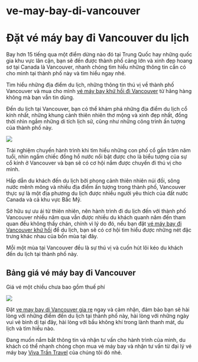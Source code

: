# ve-may-bay-di-vancouver
<h1>Đặt vé máy bay đi Vancouver du lịch</h1>

Bay hơn 15 tiếng qua một điểm dừng nào đó tại Trung Quốc hay những quốc gia khu vực lân cận, bạn sẽ đến được thành phố cảng lớn và xinh đẹp hoang sơ tại Canada là Vancouver, nhanh chóng tìm hiểu những thông tin cần có cho mình tại thành phố này và tìm hiểu ngay nhé.

Tìm hiểu những địa điểm du lịch, những thông tin thú vị về thành phố Vancouver và mua cho mình <a href = "http://vivatrantravel.vn/ve-may-bay-di-vancouver.html">vé máy bay khứ hồi đi Vancouver</a> từ hãng hàng không mà bạn vẫn tin dùng.

Đến du lịch tại Vancouver, bạn có thể khám phá những địa điểm du lịch cổ kính nhất, những khung cảnh thiên nhiên thơ mộng và xinh đẹp nhất, đồng thời nhìn ngắm những di tích lịch sử, cũng như những công trình ấn tượng của thành phố này.

<img src = "https://vemaybayevaair.com/wp-content/uploads/2016/07/ve-may-bay-di-vancouver.jpg" />

Trải nghiệm chuyến hành trình khi tìm hiểu những con phố cổ gần trăm năm tuổi, nhìn ngắm chiếc đồng hồ nước nổi bật được cho là biểu tượng của sự cổ kính ở Vancouver và bạn sẽ có cơ hội nắm được chuyến đi thú vị cho mình.

Hấp dẫn du khách đến du lịch bởi phong cảnh thiên nhiên núi đồi, sông nước mênh mông và nhiều địa điểm ấn tượng trong thành phố, Vancouver thực sự là một địa phương du lịch được nhiều người yêu thích của đất nước Canada và cả khu vực Bắc Mỹ.

Sở hữu sự ưu ái từ thiên nhiên, nên hành trình đi du lịch đến với thành phố Vancouver nhiều năm qua vẫn được nhiều du khách quanh năm đến tham quan đều không thấy chán, chính vì lý do đó, nếu bạn đặt <a href = "https://vivatrantravel.com/ve-quoc-te/ve-may-bay-di-vancouver.html">vé máy bay đi Vancouver khứ hồi</a> để du lịch, bạn sẽ có cơ hội tìm hiểu được những nét đặc trưng khác nhau của bốn mùa tại đây.

Mỗi một mùa tại Vancouver đều là sự thú vị và cuốn hút lôi kéo du khách đến du lịch tại thành phố này.

<h2>Bảng giá vé máy bay đi Vancouver</h2>

Giá vé một chiều chưa bao gồm thuế phí

<img src = "https://vemaybayevaair.com/wp-content/uploads/2016/07/ve-may-bay-di-vancouver-1.jpg" />

Đặt <a href = "#">ve may bay di Vancouver gia re</a> ngay và cảm nhận, đảm bảo bạn sẽ hài lòng với những điểm đến du lịch tại thành phố này, hài lòng với những ngày vui vẻ bình dị tại đây, hài lòng với bầu không khí trong lành thanh mát, du lịch và tìm hiểu nào.

Đang muốn nắm bắt thông tin và nhận tư vấn cho hành trình của mình, du khách có thể nhanh chóng chọn mua vé máy bay và nhận tư vấn từ đại lý vé máy bay <a href = "http://vivatrantravel.vn/">Viva Trần Travel</a> của chúng tôi đó nhé.

